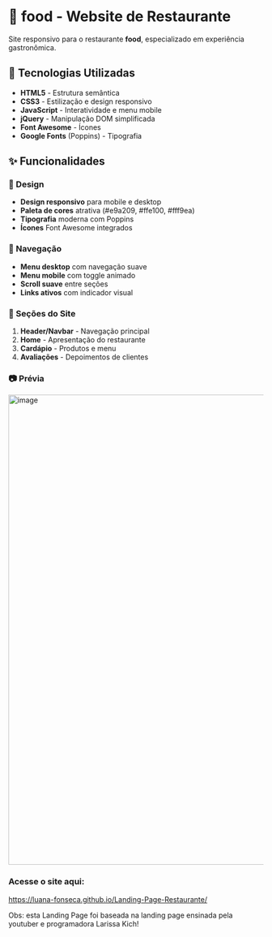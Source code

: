 # 🍔 food - Website de Restaurante

Site responsivo para o restaurante **food**, especializado em experiência gastronômica.

## 🚀 Tecnologias Utilizadas

- **HTML5** - Estrutura semântica
- **CSS3** - Estilização e design responsivo
- **JavaScript** - Interatividade e menu mobile
- **jQuery** - Manipulação DOM simplificada
- **Font Awesome** - Ícones
- **Google Fonts** (Poppins) - Tipografia

## ✨ Funcionalidades

### 🎨 Design
- **Design responsivo** para mobile e desktop
- **Paleta de cores** atrativa (#e9a209, #ffe100, #fff9ea)
- **Tipografia** moderna com Poppins
- **Ícones** Font Awesome integrados

### 📱 Navegação
- **Menu desktop** com navegação suave
- **Menu mobile** com toggle animado
- **Scroll suave** entre seções
- **Links ativos** com indicador visual

### 🍔 Seções do Site
1. **Header/Navbar** - Navegação principal
2. **Home** - Apresentação do restaurante
3. **Cardápio** - Produtos e menu
4. **Avaliações** - Depoimentos de clientes

### 📷 Prévia
<img width="1883" height="927" alt="image" src="https://github.com/user-attachments/assets/1fc3fcb0-12ea-4ed1-9a4e-d70ab8b8ce48" />


### Acesse o site aqui:

https://luana-fonseca.github.io/Landing-Page-Restaurante/

Obs: esta Landing Page foi baseada na landing page ensinada pela youtuber e programadora Larissa Kich!
